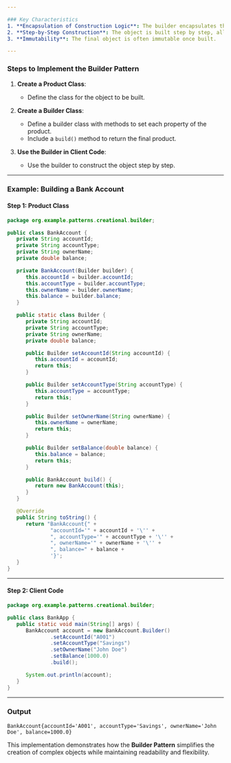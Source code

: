 ```yaml
---

### Key Characteristics
1. **Encapsulation of Construction Logic**: The builder encapsulates the logic for constructing the object.
2. **Step-by-Step Construction**: The object is built step by step, allowing for more control over the construction process.
3. **Immutability**: The final object is often immutable once built.

---
```


### Steps to Implement the Builder Pattern
1. **Create a Product Class**:
    - Define the class for the object to be built.

2. **Create a Builder Class**:
    - Define a builder class with methods to set each property of the product.
    - Include a `build()` method to return the final product.

3. **Use the Builder in Client Code**:
    - Use the builder to construct the object step by step.

---

### Example: Building a Bank Account

#### Step 1: Product Class

```java
package org.example.patterns.creational.builder;

public class BankAccount {
   private String accountId;
   private String accountType;
   private String ownerName;
   private double balance;

   private BankAccount(Builder builder) {
      this.accountId = builder.accountId;
      this.accountType = builder.accountType;
      this.ownerName = builder.ownerName;
      this.balance = builder.balance;
   }

   public static class Builder {
      private String accountId;
      private String accountType;
      private String ownerName;
      private double balance;

      public Builder setAccountId(String accountId) {
         this.accountId = accountId;
         return this;
      }

      public Builder setAccountType(String accountType) {
         this.accountType = accountType;
         return this;
      }

      public Builder setOwnerName(String ownerName) {
         this.ownerName = ownerName;
         return this;
      }

      public Builder setBalance(double balance) {
         this.balance = balance;
         return this;
      }

      public BankAccount build() {
         return new BankAccount(this);
      }
   }

   @Override
   public String toString() {
      return "BankAccount{" +
              "accountId='" + accountId + '\'' +
              ", accountType='" + accountType + '\'' +
              ", ownerName='" + ownerName + '\'' +
              ", balance=" + balance +
              '}';
   }
}
```

---

#### Step 2: Client Code

```java
package org.example.patterns.creational.builder;

public class BankApp {
   public static void main(String[] args) {
      BankAccount account = new BankAccount.Builder()
              .setAccountId("A001")
              .setAccountType("Savings")
              .setOwnerName("John Doe")
              .setBalance(1000.0)
              .build();

      System.out.println(account);
   }
}
```

---

### Output
```
BankAccount{accountId='A001', accountType='Savings', ownerName='John Doe', balance=1000.0}
```

This implementation demonstrates how the **Builder Pattern** simplifies the creation of complex objects while maintaining readability and flexibility.
